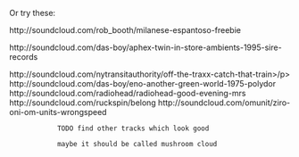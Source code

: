 
Or try these:

<p class="url">http://soundcloud.com/rob_booth/milanese-espantoso-freebie</p>
			<p class="url">http://soundcloud.com/das-boy/aphex-twin-in-store-ambients-1995-sire-records</p>
			<p class="url">http://soundcloud.com/nytransitauthority/off-the-traxx-catch-that-train>/p>
				http://soundcloud.com/das-boy/eno-another-green-world-1975-polydor
				http://soundcloud.com/radiohead/radiohead-good-evening-mrs
				http://soundcloud.com/ruckspin/belong
				http://soundcloud.com/omunit/ziro-oni-om-units-wrongspeed

				TODO find other tracks which look good

				maybe it should be called mushroom cloud